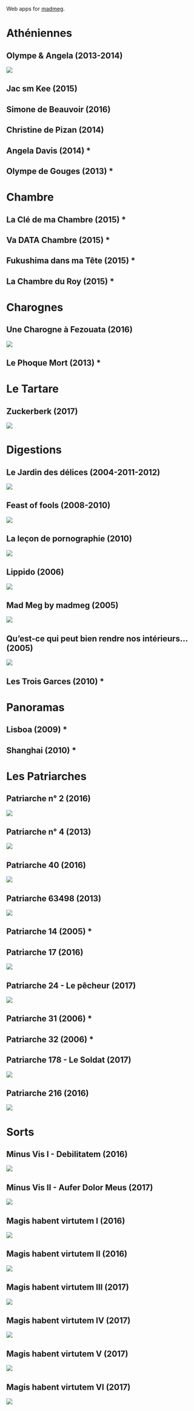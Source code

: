 Web apps for [madmeg](http://madmeg.org/).

# Athéniennes

## Olympe &amp; Angela (2013-2014)

[![](athena/vignette-1200x630.jpg)](http://madmeg.org/athena/)


## Jac sm Kee (2015)

<!-- [![](jacsmkee/vignette-1200x630.jpg)](http://madmeg.org/jacsmkee/) -->


## Simone de Beauvoir (2016)

<!-- [![](simone/vignette-1200x630.jpg)](http://madmeg.org/simone/) -->


## Christine de Pizan (2014)

<!-- [![](christine/vignette-1200x630.jpg)](http://madmeg.org/christine/) -->


## Angela Davis (2014) *

## Olympe de Gouges (2013) *

# Chambre

## La Clé de ma Chambre (2015) *

## Va DATA Chambre (2015) *

## Fukushima dans ma Tête (2015) *

## La Chambre du Roy (2015) *


# Charognes

## Une Charogne à Fezouata (2016)

[![](fezouata/vignette-1200x630.jpg)](http://madmeg.org/fezouata/)


## Le Phoque Mort (2013) *


# Le Tartare

## Zuckerberk (2017)

[![](zuckerberk/vignette-1200x630.jpg)](http://madmeg.org/zuckerberk/)



# Digestions

## Le Jardin des délices (2004-2011-2012)

[![](delizie/vignette-1200x630.jpg)](http://madmeg.org/delizie/)


## Feast of fools (2008-2010)

[![](feastoffools/vignette-1200x630.jpg)](http://madmeg.org/feastoffools/)


## La leçon de pornographie (2010)

[![](lecon/vignette-1200x630.jpg)](http://madmeg.org/lecon/)


## Lippido (2006)

[![](lippido/vignette-1200x630.jpg)](http://madmeg.org/lippido/)


## Mad Meg by madmeg (2005)

[![](lenragee/vignette-1200x630.jpg)](http://madmeg.org/lenragee/)


## Qu’est-ce qui peut bien rendre nos intérieurs… (2005)

[![](epoux/vignette-1200x630.jpg)](http://madmeg.org/epoux/)


## Les Trois Garces (2010) *


# Panoramas

## Lisboa (2009) *

## Shanghai (2010) *


# Les Patriarches

## Patriarche n° 2 (2016)

[![](p2/vignette-1200x630.jpg)](http://madmeg.org/p2/)

## Patriarche n° 4 (2013)

[![](p4/vignette-1200x630.jpg)](http://madmeg.org/p4/)


## Patriarche 40 (2016)

[![](p40/vignette-1200x630.jpg)](http://madmeg.org/p40/)


## Patriarche 63498 (2013)

[![](p63498/vignette-1200x630.jpg)](http://madmeg.org/p63498/)

## Patriarche 14 (2005) *

## Patriarche 17 (2016)

[![](p17/vignette-1200x630.jpg)](http://madmeg.org/p17/)

## Patriarche 24 - Le pêcheur (2017)

[![](p24/vignette-1200x630.jpg)](http://madmeg.org/p24/)

## Patriarche 31 (2006) *

## Patriarche 32 (2006) *

## Patriarche 178 - Le Soldat (2017)

[![](p178/vignette-1200x630.jpg)](http://madmeg.org/p178/)


## Patriarche 216 (2016)

[![](p216/vignette-1200x630.jpg)](http://madmeg.org/p216/)

# Sorts

## Minus Vis I - Debilitatem (2016)
[![](ma1/vignette-1200x630.jpg)](http://madmeg.org/ma1/)

## Minus Vis II - Aufer Dolor Meus (2017)
[![](ma2/vignette-1200x630.jpg)](http://madmeg.org/ma2/)

## Magis habent virtutem I (2016)
[![](mb1/vignette-1200x630.jpg)](http://madmeg.org/mb1/)

## Magis habent virtutem II (2016)
[![](mb2/vignette-1200x630.jpg)](http://madmeg.org/mb2/)

## Magis habent virtutem III (2017)
[![](mb3/vignette-1200x630.jpg)](http://madmeg.org/mb3/)

## Magis habent virtutem IV (2017)
[![](mb4/vignette-1200x630.jpg)](http://madmeg.org/mb4/)

## Magis habent virtutem V (2017)
[![](mb5/vignette-1200x630.jpg)](http://madmeg.org/mb5/)

## Magis habent virtutem VI (2017)
[![](mb6/vignette-1200x630.jpg)](http://madmeg.org/mb6/)

